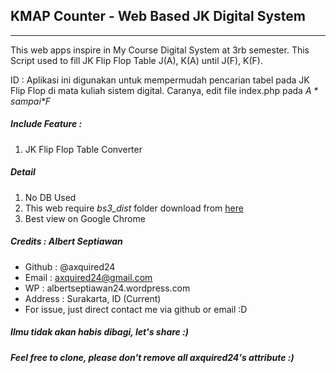 ## KMAP Counter - Web Based JK Digital System 
-------------
This web apps inspire in My Course Digital System at 3rb semester. This Script used to fill JK Flip Flop Table J(A), K(A) until J(F), K(F).
   
   ID : Aplikasi ini digunakan untuk mempermudah pencarian tabel pada JK Flip Flop di mata kuliah sistem digital. Caranya, edit file index.php pada *$A* sampai *$F*

##### Include Feature :
1. JK Flip Flop Table Converter

##### Detail
1. No DB Used
2. This web require *bs3_dist* folder download from [here](https://github.com/axquired24/bs3_dist/) 
3. Best view on Google Chrome


##### Credits : Albert Septiawan
* Github 	: @axquired24
* Email 	: axquired24@gmail.com
* WP 		: albertseptiawan24.wordpress.com
* Address 	: Surakarta, ID (Current)
* For issue, just direct contact me via github or email :D

##### Ilmu tidak akan habis dibagi, let's share :)
##### Feel free to clone, please don't remove all axquired24's attribute :)